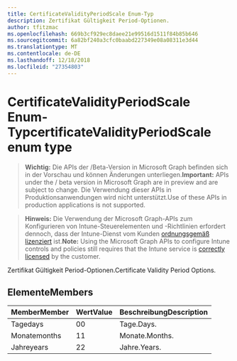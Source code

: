 ```yaml
---
title: CertificateValidityPeriodScale Enum-Typ
description: Zertifikat Gültigkeit Period-Optionen.
author: tfitzmac
ms.openlocfilehash: 669b3cf929ec8daee21e99516d1511f84b85b646
ms.sourcegitcommit: 6a82bf240a3cfc0baabd227349e08a08311e3d44
ms.translationtype: MT
ms.contentlocale: de-DE
ms.lasthandoff: 12/18/2018
ms.locfileid: "27354803"
---
```

# <a name="certificatevalidityperiodscale-enum-type"></a><span data-ttu-id="c5b01-103">CertificateValidityPeriodScale Enum-Typ</span><span class="sxs-lookup"><span data-stu-id="c5b01-103">certificateValidityPeriodScale enum type</span></span>

> <span data-ttu-id="c5b01-104">**Wichtig:** Die APIs der /Beta-Version in Microsoft Graph befinden sich in der Vorschau und können Änderungen unterliegen.</span><span class="sxs-lookup"><span data-stu-id="c5b01-104">**Important:** APIs under the / beta version in Microsoft Graph are in preview and are subject to change.</span></span> <span data-ttu-id="c5b01-105">Die Verwendung dieser APIs in Produktionsanwendungen wird nicht unterstützt.</span><span class="sxs-lookup"><span data-stu-id="c5b01-105">Use of these APIs in production applications is not supported.</span></span>

> <span data-ttu-id="c5b01-106">**Hinweis:** Die Verwendung der Microsoft Graph-APIs zum Konfigurieren von Intune-Steuerelementen und -Richtlinien erfordert dennoch, dass der Intune-Dienst vom Kunden [ordnungsgemäß lizenziert](https://go.microsoft.com/fwlink/?linkid=839381) ist.</span><span class="sxs-lookup"><span data-stu-id="c5b01-106">**Note:** Using the Microsoft Graph APIs to configure Intune controls and policies still requires that the Intune service is [correctly licensed](https://go.microsoft.com/fwlink/?linkid=839381) by the customer.</span></span>

<span data-ttu-id="c5b01-107">Zertifikat Gültigkeit Period-Optionen.</span><span class="sxs-lookup"><span data-stu-id="c5b01-107">Certificate Validity Period Options.</span></span>
## <a name="members"></a><span data-ttu-id="c5b01-108">Elemente</span><span class="sxs-lookup"><span data-stu-id="c5b01-108">Members</span></span>
|<span data-ttu-id="c5b01-109">Member</span><span class="sxs-lookup"><span data-stu-id="c5b01-109">Member</span></span>|<span data-ttu-id="c5b01-110">Wert</span><span class="sxs-lookup"><span data-stu-id="c5b01-110">Value</span></span>|<span data-ttu-id="c5b01-111">Beschreibung</span><span class="sxs-lookup"><span data-stu-id="c5b01-111">Description</span></span>|
|:---|:---|:---|
|<span data-ttu-id="c5b01-112">Tage</span><span class="sxs-lookup"><span data-stu-id="c5b01-112">days</span></span>|<span data-ttu-id="c5b01-113">0</span><span class="sxs-lookup"><span data-stu-id="c5b01-113">0</span></span>|<span data-ttu-id="c5b01-114">Tage.</span><span class="sxs-lookup"><span data-stu-id="c5b01-114">Days.</span></span>|
|<span data-ttu-id="c5b01-115">Monate</span><span class="sxs-lookup"><span data-stu-id="c5b01-115">months</span></span>|<span data-ttu-id="c5b01-116">1</span><span class="sxs-lookup"><span data-stu-id="c5b01-116">1</span></span>|<span data-ttu-id="c5b01-117">Monate.</span><span class="sxs-lookup"><span data-stu-id="c5b01-117">Months.</span></span>|
|<span data-ttu-id="c5b01-118">Jahre</span><span class="sxs-lookup"><span data-stu-id="c5b01-118">years</span></span>|<span data-ttu-id="c5b01-119">2</span><span class="sxs-lookup"><span data-stu-id="c5b01-119">2</span></span>|<span data-ttu-id="c5b01-120">Jahre.</span><span class="sxs-lookup"><span data-stu-id="c5b01-120">Years.</span></span>|





